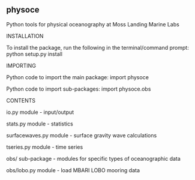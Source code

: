 physoce 
-------
Python tools for physical oceanography at Moss Landing Marine Labs

INSTALLATION

To install the package, run the following in the terminal/command prompt:
python setup.py install

IMPORTING

Python code to import the main package:
import physoce

Python code to import sub-packages:
import physoce.obs

CONTENTS

io.py module         	- input/output 

stats.py module         - statistics

surfacewaves.py module  - surface gravity wave calculations

tseries.py module  		- time series 

obs/ sub-package        - modules for specific types of oceanographic data

obs/lobo.py module      - load MBARI LOBO mooring data